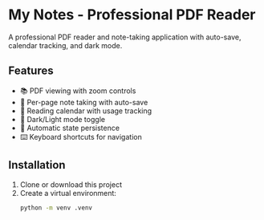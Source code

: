 # My Notes - Professional PDF Reader

A professional PDF reader and note-taking application with auto-save, calendar tracking, and dark mode.

## Features

- 📚 PDF viewing with zoom controls
- 📝 Per-page note taking with auto-save
- 📅 Reading calendar with usage tracking
- 🌙 Dark/Light mode toggle
- 💾 Automatic state persistence
- ⌨️ Keyboard shortcuts for navigation

## Installation

1. Clone or download this project
2. Create a virtual environment:
   ```bash
   python -m venv .venv